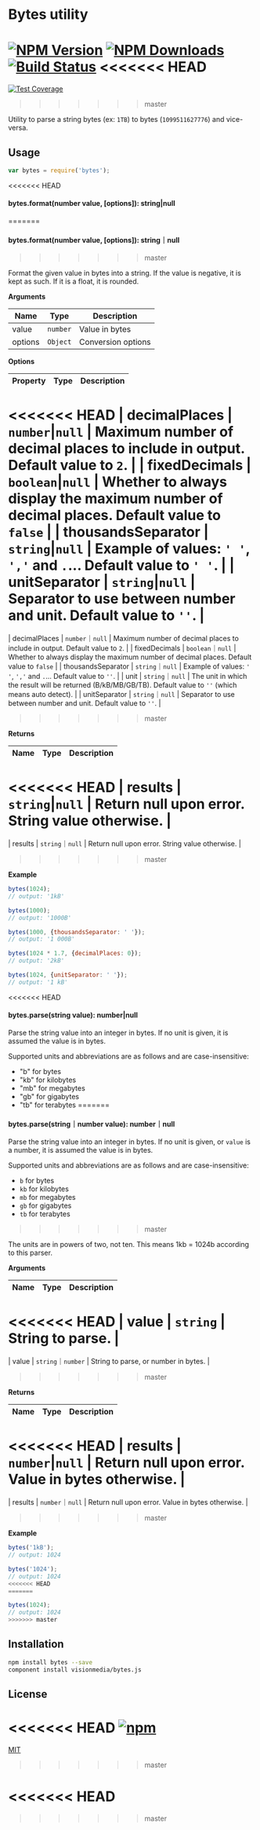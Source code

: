 # Bytes utility

[![NPM Version][npm-image]][npm-url]
[![NPM Downloads][downloads-image]][downloads-url]
[![Build Status][travis-image]][travis-url]
<<<<<<< HEAD
=======
[![Test Coverage][coveralls-image]][coveralls-url]
>>>>>>> master

Utility to parse a string bytes (ex: `1TB`) to bytes (`1099511627776`) and vice-versa.

## Usage

```js
var bytes = require('bytes');
```

<<<<<<< HEAD
#### bytes.format(number value, [options]): string|null
=======
#### bytes.format(number value, [options]): string｜null
>>>>>>> master

Format the given value in bytes into a string. If the value is negative, it is kept as such. If it is a float, it is
 rounded.

**Arguments**

| Name    | Type   | Description        |
|---------|--------|--------------------|
| value   | `number` | Value in bytes     |
| options | `Object` | Conversion options |

**Options**

| Property          | Type   | Description                                                                             |
|-------------------|--------|-----------------------------------------------------------------------------------------|
<<<<<<< HEAD
| decimalPlaces | `number`&#124;`null` | Maximum number of decimal places to include in output. Default value to `2`. |
| fixedDecimals | `boolean`&#124;`null` | Whether to always display the maximum number of decimal places. Default value to `false` |
| thousandsSeparator | `string`&#124;`null` | Example of values: `' '`, `','` and `.`... Default value to `' '`. |
| unitSeparator | `string`&#124;`null` | Separator to use between number and unit. Default value to `''`. |
=======
| decimalPlaces | `number`｜`null` | Maximum number of decimal places to include in output. Default value to `2`. |
| fixedDecimals | `boolean`｜`null` | Whether to always display the maximum number of decimal places. Default value to `false` |
| thousandsSeparator | `string`｜`null` | Example of values: `' '`, `','` and `.`... Default value to `''`. |
| unit | `string`｜`null` | The unit in which the result will be returned (B/kB/MB/GB/TB). Default value to `''` (which means auto detect). |
| unitSeparator | `string`｜`null` | Separator to use between number and unit. Default value to `''`. |
>>>>>>> master

**Returns**

| Name    | Type        | Description             |
|---------|-------------|-------------------------|
<<<<<<< HEAD
| results | `string`&#124;`null` | Return null upon error. String value otherwise. |
=======
| results | `string`｜`null` | Return null upon error. String value otherwise. |
>>>>>>> master

**Example**

```js
bytes(1024);
// output: '1kB'

bytes(1000);
// output: '1000B'

bytes(1000, {thousandsSeparator: ' '});
// output: '1 000B'

bytes(1024 * 1.7, {decimalPlaces: 0});
// output: '2kB'

bytes(1024, {unitSeparator: ' '});
// output: '1 kB'

```

<<<<<<< HEAD
#### bytes.parse(string value): number|null

Parse the string value into an integer in bytes. If no unit is given, it is assumed the value is in bytes.

Supported units and abbreviations are as follows and are case-insensitive:

  * "b" for bytes
  * "kb" for kilobytes
  * "mb" for megabytes
  * "gb" for gigabytes
  * "tb" for terabytes
=======
#### bytes.parse(string｜number value): number｜null

Parse the string value into an integer in bytes. If no unit is given, or `value`
is a number, it is assumed the value is in bytes.

Supported units and abbreviations are as follows and are case-insensitive:

  * `b` for bytes
  * `kb` for kilobytes
  * `mb` for megabytes
  * `gb` for gigabytes
  * `tb` for terabytes
>>>>>>> master

The units are in powers of two, not ten. This means 1kb = 1024b according to this parser.

**Arguments**

| Name          | Type   | Description        |
|---------------|--------|--------------------|
<<<<<<< HEAD
| value   | `string` | String to parse.   |
=======
| value   | `string`｜`number` | String to parse, or number in bytes.   |
>>>>>>> master

**Returns**

| Name    | Type        | Description             |
|---------|-------------|-------------------------|
<<<<<<< HEAD
| results | `number`&#124;`null` | Return null upon error. Value in bytes otherwise. |
=======
| results | `number`｜`null` | Return null upon error. Value in bytes otherwise. |
>>>>>>> master

**Example**

```js
bytes('1kB');
// output: 1024

bytes('1024');
// output: 1024
<<<<<<< HEAD
=======

bytes(1024);
// output: 1024
>>>>>>> master
```

## Installation

```bash
npm install bytes --save
component install visionmedia/bytes.js
```

## License 

<<<<<<< HEAD
[![npm](https://img.shields.io/npm/l/express.svg)](https://github.com/visionmedia/bytes.js/blob/master/LICENSE)
=======
[MIT](LICENSE)
>>>>>>> master

[downloads-image]: https://img.shields.io/npm/dm/bytes.svg
[downloads-url]: https://npmjs.org/package/bytes
[npm-image]: https://img.shields.io/npm/v/bytes.svg
[npm-url]: https://npmjs.org/package/bytes
[travis-image]: https://img.shields.io/travis/visionmedia/bytes.js/master.svg
[travis-url]: https://travis-ci.org/visionmedia/bytes.js
<<<<<<< HEAD
=======
[coveralls-image]: https://img.shields.io/coveralls/visionmedia/bytes.js/master.svg
[coveralls-url]: https://coveralls.io/r/visionmedia/bytes.js?branch=master
>>>>>>> master
